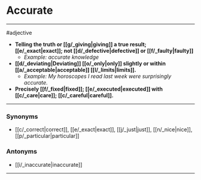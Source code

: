 # Accurate
---
#adjective
- **Telling the truth or [[g/_giving|giving]] a true result; [[e/_exact|exact]]; not [[d/_defective|defective]] or [[f/_faulty|faulty]]**
	- _Example: accurate knowledge_
- **[[d/_deviating|Deviating]] [[o/_only|only]] slightly or within [[a/_acceptable|acceptable]] [[l/_limits|limits]].**
	- _Example: My horoscopes I read last week were surprisingly accurate._
- **Precisely [[f/_fixed|fixed]]; [[e/_executed|executed]] with [[c/_care|care]]; [[c/_careful|careful]].**
---
### Synonyms
- [[c/_correct|correct]], [[e/_exact|exact]], [[j/_just|just]], [[n/_nice|nice]], [[p/_particular|particular]]
### Antonyms
- [[i/_inaccurate|inaccurate]]
---

